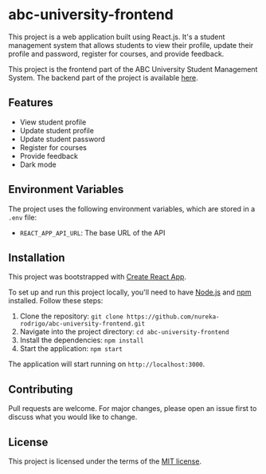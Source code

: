 # abc-university-frontend

This project is a web application built using React.js.
It's a student management system that allows students to view their profile,
update their profile and password, register for courses, and provide feedback.

This project is the frontend part of the ABC University Student Management System.
The backend part of the project is available [here](https://github.com/nureka-rodrigo/abc-university-backend).

## Features

- View student profile
- Update student profile
- Update student password
- Register for courses
- Provide feedback
- Dark mode

## Environment Variables

The project uses the following environment variables, which are stored in a `.env` file:

- `REACT_APP_API_URL`: The base URL of the API

## Installation

This project was bootstrapped with [Create React App](https://github.com/facebook/create-react-app).

To set up and run this project locally,
you'll need to have [Node.js](https://nodejs.org/) and [npm](https://www.npmjs.com/) installed.
Follow these steps:

1. Clone the repository: `git clone https://github.com/nureka-rodrigo/abc-university-frontend.git`
2. Navigate into the project directory: `cd abc-university-frontend`
3. Install the dependencies: `npm install`
4. Start the application: `npm start`

The application will start running on `http://localhost:3000`.

## Contributing

Pull requests are welcome. For major changes, please open an issue first to discuss what you would like to change.

## License

This project is licensed under the terms of the [MIT license](https://github.com/nureka-rodrigo/abc-university-frontend/blob/main/LICENSE).
